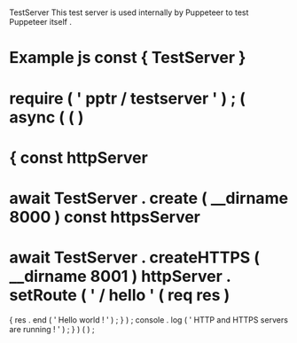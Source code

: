 #
TestServer
This
test
server
is
used
internally
by
Puppeteer
to
test
Puppeteer
itself
.
#
#
#
Example
js
const
{
TestServer
}
=
require
(
'
pptr
/
testserver
'
)
;
(
async
(
(
)
=
>
{
const
httpServer
=
await
TestServer
.
create
(
__dirname
8000
)
const
httpsServer
=
await
TestServer
.
createHTTPS
(
__dirname
8001
)
httpServer
.
setRoute
(
'
/
hello
'
(
req
res
)
=
>
{
res
.
end
(
'
Hello
world
!
'
)
;
}
)
;
console
.
log
(
'
HTTP
and
HTTPS
servers
are
running
!
'
)
;
}
)
(
)
;
